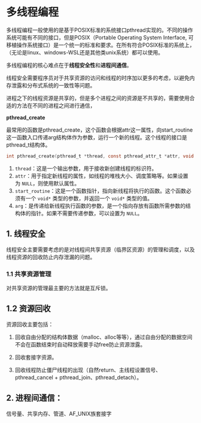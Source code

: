 # 多线程编程

多线程编程一般使用的是基于POSIX标准的系统接口pthread实现的。不同的操作系统可能有不同的接口，但是POSIX（Portable Operating System Interface, 可移植操作系统接口）是一个统一的标准和要求。在所有符合POSIX标准的系统上，（无论是linux、windows-WSL还是其他类unix系统）都可以使用。

多线程编程的核心难点在于**线程安全性**和**进程间通信**。

线程安全需要程序员对于共享资源的访问和线程的时序加以更多的考虑，以避免内存泄露和分布式系统的一致性等问题。

进程之下的线程资源是共享的，但是多个进程之间的资源是不共享的，需要使用合适的方法在不同的进程之间进行通信，

**pthread_create**

最常用的函数是pthread_create，这个函数会根据attr这一属性，向start_routine这一函数入口传递arg结构体作为参数，运行一个新的线程。这个线程的接口是pthread_t结构体。

```c
int pthread_create(pthread_t *thread, const pthread_attr_t *attr, void *(*start_routine)(void*), void *arg);
```

1. `thread`：这是一个输出参数，用于接收新创建线程的标识符。
2. `attr`：用于指定新线程的属性，如线程的堆栈大小、调度策略等。如果设置为 `NULL`，则使用默认属性。
3. `start_routine`：这是一个函数指针，指向新线程将执行的函数。这个函数必须有一个 `void*` 类型的参数，并返回一个 `void*` 类型的值。
4. `arg`：是传递给新线程执行函数的参数，是一个指向存放有函数所需参数的结构体的指针。如果不需要传递参数，可以设置为 `NULL`。

## 1. 线程安全

线程安全主要需要考虑的是对线程间共享资源（临界区资源）的管理和调度，以及线程资源的回收防止内存泄漏的问题。

### 1.1 共享资源管理

对共享资源的管理最主要的方法就是互斥锁。

## 1.2 资源回收

资源回收主要包括：

1. 回收自由分配的结构体数据（malloc、alloc等等），通过自由分配的数据空间不会在函数结束时自动释放需要手动free防止资源泄露。

2. 回收套接字资源。

3. 回收线程防止僵尸线程的出现（自然return、主线程设置信号、pthread_cancel + pthread_join、pthread_detach）。

## 2. 进程间通信：

信号量、共享内存、管道、AF_UNIX族套接字
